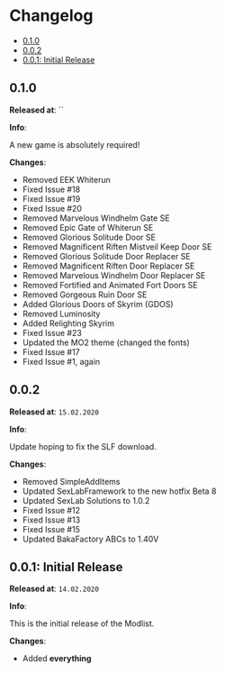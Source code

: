 # Changelog

- [0.1.0](#010)
- [0.0.2](#002)
- [0.0.1: Initial Release](#001-initial-release)

## 0.1.0

**Released at**: ``

**Info**:

A new game is absolutely required!

**Changes**:

- Removed EEK Whiterun
- Fixed Issue #18
- Fixed Issue #19
- Fixed Issue #20
- Removed Marvelous Windhelm Gate SE
- Removed Epic Gate of Whiterun SE
- Removed Glorious Solitude Door SE
- Removed Magnificent Riften Mistveil Keep Door SE
- Removed Glorious Solitude Door Replacer SE
- Removed Magnificent Riften Door Replacer SE
- Removed Marvelous Windhelm Door Replacer SE
- Removed Fortified and Animated Fort Doors SE
- Removed Gorgeous Ruin Door SE
- Added Glorious Doors of Skyrim (GDOS)
- Removed Luminosity
- Added Relighting Skyrim
- Fixed Issue #23
- Updated the MO2 theme (changed the fonts)
- Fixed Issue #17
- Fixed Issue #1, again

## 0.0.2

**Released at**: `15.02.2020`

**Info**:

Update hoping to fix the SLF download.

**Changes**:

- Removed SimpleAddItems
- Updated SexLabFramework to the new hotfix Beta 8
- Updated SexLab Solutions to 1.0.2
- Fixed Issue #12
- Fixed Issue #13
- Fixed Issue #15
- Updated BakaFactory ABCs to 1.40V

## 0.0.1: Initial Release

**Released at**: `14.02.2020`

**Info**:

This is the initial release of the Modlist.

**Changes**:

- Added **everything**
